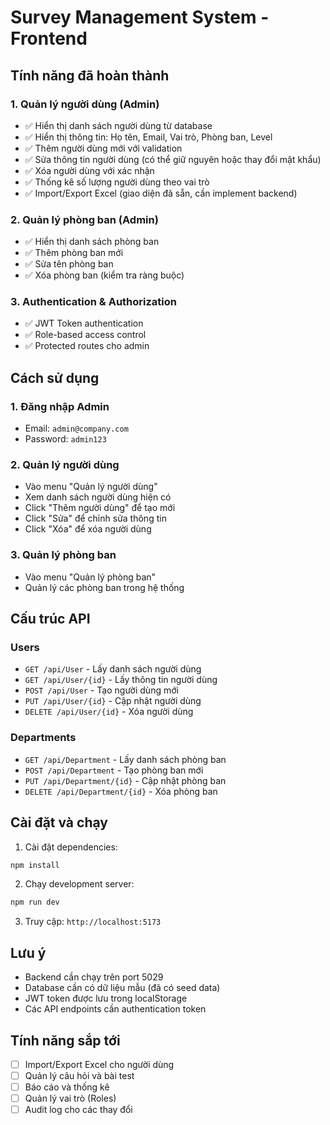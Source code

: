 # Survey Management System - Frontend

## Tính năng đã hoàn thành

### 1. Quản lý người dùng (Admin)
- ✅ Hiển thị danh sách người dùng từ database
- ✅ Hiển thị thông tin: Họ tên, Email, Vai trò, Phòng ban, Level
- ✅ Thêm người dùng mới với validation
- ✅ Sửa thông tin người dùng (có thể giữ nguyên hoặc thay đổi mật khẩu)
- ✅ Xóa người dùng với xác nhận
- ✅ Thống kê số lượng người dùng theo vai trò
- ✅ Import/Export Excel (giao diện đã sẵn, cần implement backend)

### 2. Quản lý phòng ban (Admin)
- ✅ Hiển thị danh sách phòng ban
- ✅ Thêm phòng ban mới
- ✅ Sửa tên phòng ban
- ✅ Xóa phòng ban (kiểm tra ràng buộc)

### 3. Authentication & Authorization
- ✅ JWT Token authentication
- ✅ Role-based access control
- ✅ Protected routes cho admin

## Cách sử dụng

### 1. Đăng nhập Admin
- Email: `admin@company.com`
- Password: `admin123`

### 2. Quản lý người dùng
- Vào menu "Quản lý người dùng"
- Xem danh sách người dùng hiện có
- Click "Thêm người dùng" để tạo mới
- Click "Sửa" để chỉnh sửa thông tin
- Click "Xóa" để xóa người dùng

### 3. Quản lý phòng ban
- Vào menu "Quản lý phòng ban"
- Quản lý các phòng ban trong hệ thống

## Cấu trúc API

### Users
- `GET /api/User` - Lấy danh sách người dùng
- `GET /api/User/{id}` - Lấy thông tin người dùng
- `POST /api/User` - Tạo người dùng mới
- `PUT /api/User/{id}` - Cập nhật người dùng
- `DELETE /api/User/{id}` - Xóa người dùng

### Departments
- `GET /api/Department` - Lấy danh sách phòng ban
- `POST /api/Department` - Tạo phòng ban mới
- `PUT /api/Department/{id}` - Cập nhật phòng ban
- `DELETE /api/Department/{id}` - Xóa phòng ban

## Cài đặt và chạy

1. Cài đặt dependencies:
```bash
npm install
```

2. Chạy development server:
```bash
npm run dev
```

3. Truy cập: `http://localhost:5173`

## Lưu ý

- Backend cần chạy trên port 5029
- Database cần có dữ liệu mẫu (đã có seed data)
- JWT token được lưu trong localStorage
- Các API endpoints cần authentication token

## Tính năng sắp tới

- [ ] Import/Export Excel cho người dùng
- [ ] Quản lý câu hỏi và bài test
- [ ] Báo cáo và thống kê
- [ ] Quản lý vai trò (Roles)
- [ ] Audit log cho các thay đổi
